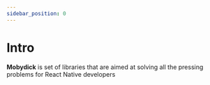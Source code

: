 ```yaml
---
sidebar_position: 0
---
```


# Intro

**Mobydick**  is set of libraries that are aimed at solving all the pressing problems for React Native developers

